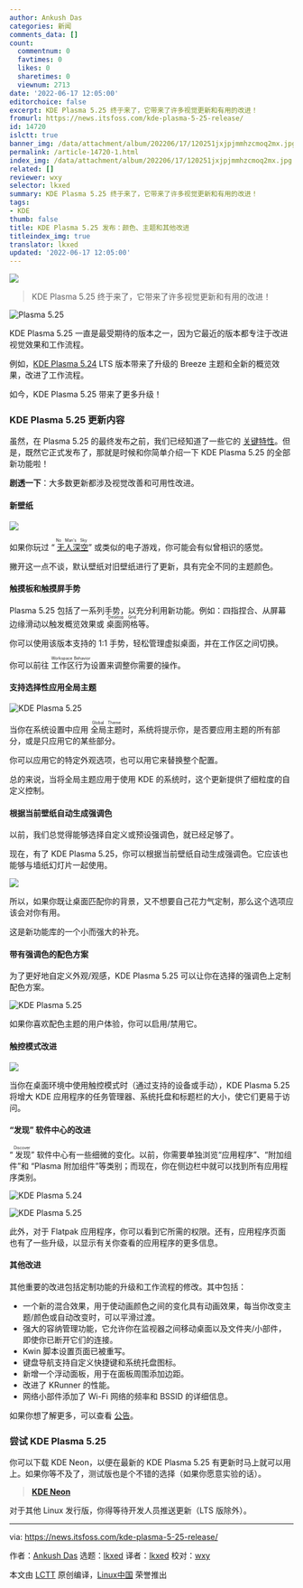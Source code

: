 ```yaml
---
author: Ankush Das
categories: 新闻
comments_data: []
count:
  commentnum: 0
  favtimes: 0
  likes: 0
  sharetimes: 0
  viewnum: 2713
date: '2022-06-17 12:05:00'
editorchoice: false
excerpt: KDE Plasma 5.25 终于来了，它带来了许多视觉更新和有用的改进！
fromurl: https://news.itsfoss.com/kde-plasma-5-25-release/
id: 14720
islctt: true
banner_img: /data/attachment/album/202206/17/120251jxjpjmmhzcmoq2mx.jpg
permalink: /article-14720-1.html
index_img: /data/attachment/album/202206/17/120251jxjpjmmhzcmoq2mx.jpg.thumb.jpg
related: []
reviewer: wxy
selector: lkxed
summary: KDE Plasma 5.25 终于来了，它带来了许多视觉更新和有用的改进！
tags:
- KDE
thumb: false
title: KDE Plasma 5.25 发布：颜色、主题和其他改进
titleindex_img: true
translator: lkxed
updated: '2022-06-17 12:05:00'
---
```


![](/data/attachment/album/202206/17/120251jxjpjmmhzcmoq2mx.jpg)



> 
> KDE Plasma 5.25 终于来了，它带来了许多视觉更新和有用的改进！
> 
> 
> 


![Plasma 5.25](/data/attachment/album/202206/17/120502kriwcr53swinyabl.jpg)


KDE Plasma 5.25 一直是最受期待的版本之一，因为它最近的版本都专注于改进视觉效果和工作流程。


例如，[KDE Plasma 5.24](https://news.itsfoss.com/kde-plasma-5-24-lts-release/) LTS 版本带来了升级的 Breeze 主题和全新的概览效果，改进了工作流程。


如今，KDE Plasma 5.25 带来了更多升级！






### KDE Plasma 5.25 更新内容


虽然，在 Plasma 5.25 的最终发布之前，我们已经知道了一些它的 [关键特性](https://news.itsfoss.com/plasma-5-25-features/)。但是，既然它正式发布了，那就是时候和你简单介绍一下 KDE Plasma 5.25 的全部新功能啦！


**剧透一下**：大多数更新都涉及视觉改善和可用性改进。


#### 新壁纸


![](/data/attachment/album/202206/17/120502yo0300331c1tj7je.jpg)


如果你玩过 “<ruby> <a href="https://www.nomanssky.com/">  无人深空 </a> <rt>  No Man's Sky </rt></ruby>” 或类似的电子游戏，你可能会有似曾相识的感觉。


撇开这一点不谈，默认壁纸对旧壁纸进行了更新，具有完全不同的主题颜色。


#### 触摸板和触摸屏手势


Plasma 5.25 包括了一系列手势，以充分利用新功能。例如：四指捏合、从屏幕边缘滑动以触发概览效果或 <ruby> 桌面网格 <rt>  Desktop Grid </rt></ruby> 等。


你可以使用该版本支持的 1:1 手势，轻松管理虚拟桌面，并在工作区之间切换。


你可以前往 <ruby> 工作区行为 <rt>  Workspace Behavior </rt></ruby> 设置来调整你需要的操作。


#### 支持选择性应用全局主题


![KDE Plasma 5.25](/data/attachment/album/202206/17/120503sei28ej8x0msx5ia.png)


当你在系统设置中应用 <ruby> 全局主题 <rt>  Global Theme </rt></ruby> 时，系统将提示你，是否要应用主题的所有部分，或是只应用它的某些部分。


你可以应用它的特定外观选项，也可以用它来替换整个配置。


总的来说，当将全局主题应用于使用 KDE 的系统时，这个更新提供了细粒度的自定义控制。


#### 根据当前壁纸自动生成强调色


以前，我们总觉得能够选择自定义或预设强调色，就已经足够了。


现在，有了 KDE Plasma 5.25，你可以根据当前壁纸自动生成强调色。它应该也能够与墙纸幻灯片一起使用。


![](/data/attachment/album/202206/17/120503zvkj3y4j4jhqsyvo.jpg)


所以，如果你既让桌面匹配你的背景，又不想要自己花力气定制，那么这个选项应该会对你有用。






这是新功能库的一个小而强大的补充。


#### 带有强调色的配色方案


为了更好地自定义外观/观感，KDE Plasma 5.25 可以让你在选择的强调色上定制配色方案。


![KDE Plasma 5.25](/data/attachment/album/202206/17/120504alt755jljx44snrj.png)


如果你喜欢配色主题的用户体验，你可以启用/禁用它。


#### 触控模式改进


![](/data/attachment/album/202206/17/120504pbfd5q9p3nqxavxv.png)


当你在桌面环境中使用触控模式时（通过支持的设备或手动），KDE Plasma 5.25 将增大 KDE 应用程序的任务管理器、系统托盘和标题栏的大小，使它们更易于访问。


#### “发现” 软件中心的改进


“<ruby> 发现 <rt>  Discover </rt></ruby>” 软件中心有一些细微的变化。以前，你需要单独浏览“应用程序”、“附加组件”和 “Plasma 附加组件”等类别；而现在，你在侧边栏中就可以找到所有应用程序类别。


![KDE Plasma 5.24](/data/attachment/album/202206/17/120505eulcfld4gf616z0w.png)


![KDE Plasma 5.25](/data/attachment/album/202206/17/120505n75zon5ty77zuuzn.png)


此外，对于 Flatpak 应用程序，你可以看到它所需的权限。还有，应用程序页面也有了一些升级，以显示有关你查看的应用程序的更多信息。


#### 其他改进


其他重要的改进包括定制功能的升级和工作流程的修改。其中包括：


* 一个新的混合效果，用于使动画颜色之间的变化具有动画效果，每当你改变主题/颜色或自动改变时，可以平滑过渡。
* 强大的容纳管理功能，它允许你在监视器之间移动桌面以及文件夹/小部件，即使你已断开它们的连接。
* Kwin 脚本设置页面已被重写。
* 键盘导航支持自定义快捷键和系统托盘图标。
* 新增一个浮动面板，用于在面板周围添加边距。
* 改进了 KRunner 的性能。
* 网络小部件添加了 Wi-Fi 网络的频率和 BSSID 的详细信息。


如果你想了解更多，可以查看 [公告](https://kde.org/announcements/plasma/5/5.25.0/)。


### 尝试 KDE Plasma 5.25


你可以下载 KDE Neon，以便在最新的 KDE Plasma 5.25 有更新时马上就可以用上。如果你等不及了，测试版也是个不错的选择（如果你愿意实验的话）。



> 
> **[KDE Neon](https://neon.kde.org/download)**
> 
> 
> 


对于其他 Linux 发行版，你得等待开发人员推送更新（LTS 版除外）。




---


via: <https://news.itsfoss.com/kde-plasma-5-25-release/>


作者：[Ankush Das](https://news.itsfoss.com/author/ankush/) 选题：[lkxed](https://github.com/lkxed) 译者：[lkxed](https://github.com/lkxed) 校对：[wxy](https://github.com/wxy)


本文由 [LCTT](https://github.com/LCTT/TranslateProject) 原创编译，[Linux中国](https://linux.cn/) 荣誉推出